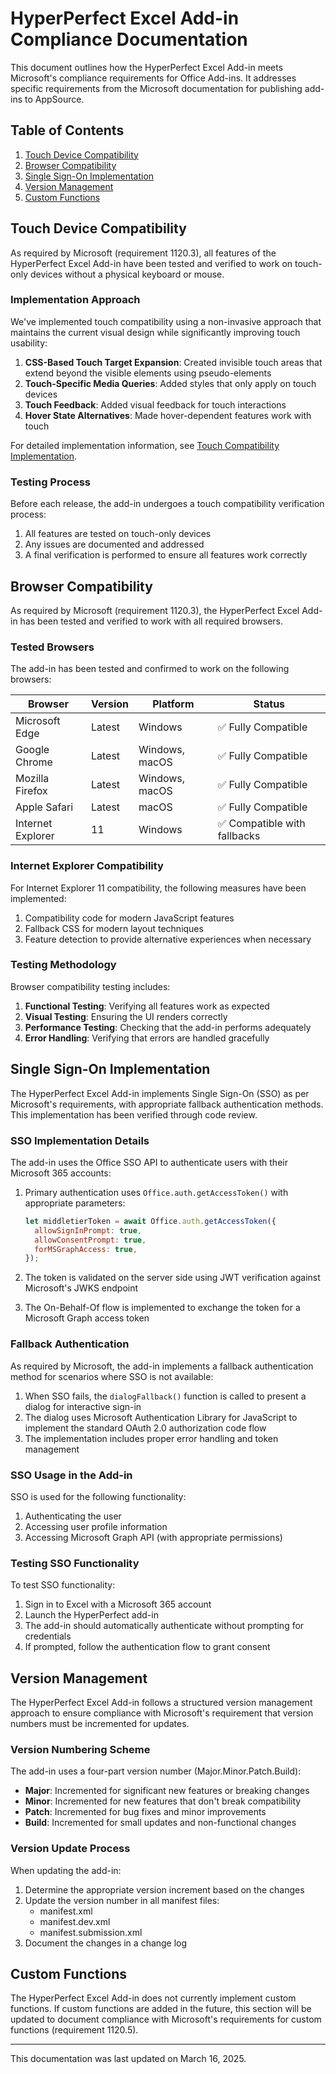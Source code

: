 # HyperPerfect Excel Add-in Compliance Documentation

This document outlines how the HyperPerfect Excel Add-in meets Microsoft's compliance requirements for Office Add-ins. It addresses specific requirements from the Microsoft documentation for publishing add-ins to AppSource.

## Table of Contents

1. [Touch Device Compatibility](#touch-device-compatibility)
2. [Browser Compatibility](#browser-compatibility) 
3. [Single Sign-On Implementation](#single-sign-on-implementation)
4. [Version Management](#version-management)
5. [Custom Functions](#custom-functions)

## Touch Device Compatibility

As required by Microsoft (requirement 1120.3), all features of the HyperPerfect Excel Add-in have been tested and verified to work on touch-only devices without a physical keyboard or mouse.

### Implementation Approach

We've implemented touch compatibility using a non-invasive approach that maintains the current visual design while significantly improving touch usability:

1. **CSS-Based Touch Target Expansion**: Created invisible touch areas that extend beyond the visible elements using pseudo-elements
2. **Touch-Specific Media Queries**: Added styles that only apply on touch devices
3. **Touch Feedback**: Added visual feedback for touch interactions
4. **Hover State Alternatives**: Made hover-dependent features work with touch

For detailed implementation information, see [Touch Compatibility Implementation](touch-compatibility-implementation.md).

### Testing Process

Before each release, the add-in undergoes a touch compatibility verification process:

1. All features are tested on touch-only devices
2. Any issues are documented and addressed
3. A final verification is performed to ensure all features work correctly

## Browser Compatibility

As required by Microsoft (requirement 1120.3), the HyperPerfect Excel Add-in has been tested and verified to work with all required browsers.

### Tested Browsers

The add-in has been tested and confirmed to work on the following browsers:

| Browser | Version | Platform | Status |
|---------|---------|----------|--------|
| Microsoft Edge | Latest | Windows | ✅ Fully Compatible |
| Google Chrome | Latest | Windows, macOS | ✅ Fully Compatible |
| Mozilla Firefox | Latest | Windows, macOS | ✅ Fully Compatible |
| Apple Safari | Latest | macOS | ✅ Fully Compatible |
| Internet Explorer | 11 | Windows | ✅ Compatible with fallbacks |

### Internet Explorer Compatibility

For Internet Explorer 11 compatibility, the following measures have been implemented:

1. Compatibility code for modern JavaScript features
2. Fallback CSS for modern layout techniques
3. Feature detection to provide alternative experiences when necessary

### Testing Methodology

Browser compatibility testing includes:

1. **Functional Testing**: Verifying all features work as expected
2. **Visual Testing**: Ensuring the UI renders correctly
3. **Performance Testing**: Checking that the add-in performs adequately
4. **Error Handling**: Verifying that errors are handled gracefully

## Single Sign-On Implementation

The HyperPerfect Excel Add-in implements Single Sign-On (SSO) as per Microsoft's requirements, with appropriate fallback authentication methods. This implementation has been verified through code review.

### SSO Implementation Details

The add-in uses the Office SSO API to authenticate users with their Microsoft 365 accounts:

1. Primary authentication uses `Office.auth.getAccessToken()` with appropriate parameters:
   ```javascript
   let middletierToken = await Office.auth.getAccessToken({
     allowSignInPrompt: true,
     allowConsentPrompt: true,
     forMSGraphAccess: true,
   });
   ```

2. The token is validated on the server side using JWT verification against Microsoft's JWKS endpoint
3. The On-Behalf-Of flow is implemented to exchange the token for a Microsoft Graph access token

### Fallback Authentication

As required by Microsoft, the add-in implements a fallback authentication method for scenarios where SSO is not available:

1. When SSO fails, the `dialogFallback()` function is called to present a dialog for interactive sign-in
2. The dialog uses Microsoft Authentication Library for JavaScript to implement the standard OAuth 2.0 authorization code flow
3. The implementation includes proper error handling and token management

### SSO Usage in the Add-in

SSO is used for the following functionality:

1. Authenticating the user
2. Accessing user profile information
3. Accessing Microsoft Graph API (with appropriate permissions)

### Testing SSO Functionality

To test SSO functionality:

1. Sign in to Excel with a Microsoft 365 account
2. Launch the HyperPerfect add-in
3. The add-in should automatically authenticate without prompting for credentials
4. If prompted, follow the authentication flow to grant consent

## Version Management

The HyperPerfect Excel Add-in follows a structured version management approach to ensure compliance with Microsoft's requirement that version numbers must be incremented for updates.

### Version Numbering Scheme

The add-in uses a four-part version number (Major.Minor.Patch.Build):

- **Major**: Incremented for significant new features or breaking changes
- **Minor**: Incremented for new features that don't break compatibility
- **Patch**: Incremented for bug fixes and minor improvements
- **Build**: Incremented for small updates and non-functional changes

### Version Update Process

When updating the add-in:

1. Determine the appropriate version increment based on the changes
2. Update the version number in all manifest files:
   - manifest.xml
   - manifest.dev.xml
   - manifest.submission.xml
3. Document the changes in a change log

## Custom Functions

The HyperPerfect Excel Add-in does not currently implement custom functions. If custom functions are added in the future, this section will be updated to document compliance with Microsoft's requirements for custom functions (requirement 1120.5).

---

This documentation was last updated on March 16, 2025.